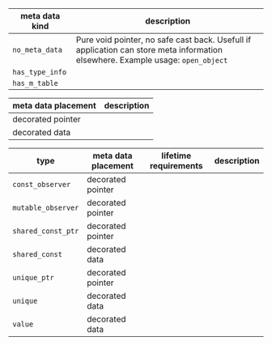 | meta data kind | description |
|-|-|
| ``no_meta_data`` | Pure void pointer, no safe cast back. Usefull if application can store meta information elsewhere. Example usage: ``open_object`` |
| ``has_type_info`` | |
| ``has_m_table`` | |


| meta data placement | description |
|-|-|
| decorated pointer | |
| decorated data | |

| type | meta data placement| lifetime requirements | description |
|------|-|-------|--------|
| ``const_observer`` | decorated pointer | | |
| ``mutable_observer`` | decorated pointer | | |
| ``shared_const_ptr`` | decorated pointer | | |
| ``shared_const`` | decorated data | | |
| ``unique_ptr`` | decorated pointer | | | 
| ``unique`` | decorated data | | |
| ``value`` | decorated data | | |
